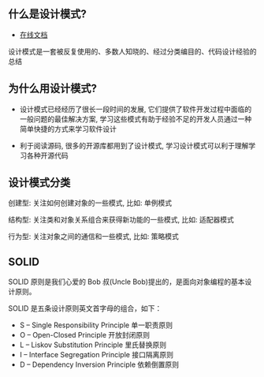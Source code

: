 ## 什么是设计模式?

- [在线文档](https://www.runoob.com/design-pattern/design-pattern-tutorial.html)

设计模式是一套被反复使用的、多数人知晓的、经过分类编目的、代码设计经验的总结

## 为什么用设计模式?

- 设计模式已经经历了很长一段时间的发展, 它们提供了软件开发过程中面临的一般问题的最佳解决方案, 学习这些模式有助于经验不足的开发人员通过一种简单快捷的方式来学习软件设计

- 利于阅读源码, 很多的开源库都用到了设计模式, 学习设计模式可以利于理解学习各种开源代码

## 设计模式分类

创建型: 关注如何创建对象的一些模式, 比如: 单例模式

结构型: 关注类和对象关系组合来获得新功能的一些模式, 比如: 适配器模式

行为型: 关注对象之间的通信和一些模式, 比如: 策略模式

## SOLID

SOLID 原则是我们心爱的 Bob 叔(Uncle Bob)提出的，是面向对象编程的基本设计原则。

SOLID 是五条设计原则英文首字母的组合，如下：

- S – Single Responsibility Principle 单一职责原则
- O – Open-Closed Principle 开放封闭原则
- L – Liskov Substitution Principle 里氏替换原则
- I – Interface Segregation Principle 接口隔离原则
- D – Dependency Inversion Principle 依赖倒置原则
